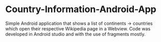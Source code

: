 # Country-Information-Android-App
 Simple Android application that shows a list of continents -> countries which open their respective Wikipedia page in a Webview. Code was developed in Android studio and with the use of fragments mostly.
